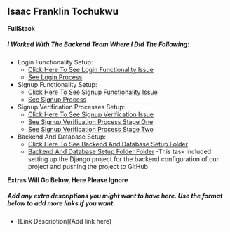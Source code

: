<!-- @format -->

## Isaac Franklin Tochukwu

**FullStack**

##### I Worked With The Backend Team Where I Did The Following:

- Login Functionality Setup: <br>
  - [Click Here To See Login Functionality Issue](https://github.com/zuri-training/kk-platform/issues/3)
  - [See Login Process](http://127.0.0.1:8000/Login/)
- Signup Functionality Setup: <br>
  - [Click Here To See Signup Functionality Issue](https://github.com/zuri-training/kk-platform/issues/2)
  - [See Signup Process](http://127.0.0.1:8000/Signup/)
- Signup Verification Processes Setup: <br>
  - [Click Here To See Signup Verification Issue](https://github.com/zuri-training/kk-platform/issues/10)
  - [See Signup Verification Process Stage One](http://127.0.0.1:8000/validateid/)
  - [See Signup Verification Process Stage Two](http://127.0.0.1:8000/validation2/)
- Backend And Database Setup: <br>
  - [Click Here To See Backend And Database Setup Folder](https://github.com/zuri-training/kk-platform/issues/4)
  - [Backend And Database Setup Folder Folder](https://github.com/zuri-training/kk-platform)
    -This task included setting up the Django project for the backend configuration of our project and pushing the project to GitHub

**Extras Will Go Below, Here Please Ignore**

##### Add any extra descriptions you might want to have here. Use the format below to add more links if you want

- [Link Description](Add link here)
